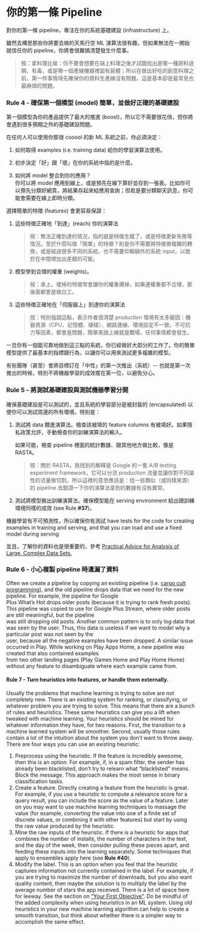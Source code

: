 # 你的第一條 Pipeline

對你的第一條 pipeline，專注在你的系統基礎建設 \(infrastructure\)   上。

雖然去構思那些你將要去做的天馬行空 ML 演算法很有趣，但如果無法在一開始就信任你的 pipeline，你將會很難搞清楚發生什麼事。

> 按：拿料理比喻：你不要會想要在端上料理之後才試圖找出是哪一種原料過期、有毒，或是哪一個產線機器裡面有屍體；所以在做出好吃的創意料理之前，第一件事情得先確保你的資料生產線沒有問題，這是基本卻是最常見也最麻煩的問題。

### Rule 4 - 確保第一個模型 \(model\) 簡單，並做好正確的基礎建設

第一個模型為你的產品提供了最大的推進 \(boost\)，所以它不需要很花俏，但你將會遇到很多預期之外的基礎建設問題。

在任何人可以使用你那很 cooool 的新 ML 系統之前，你必須決定：

1. 如何取得 examples \(i.e. training data\) 給你的學習演算法使用。

2. 初步決定「好」跟「壞」在你的系統中指的是什麼。

3. 如何將 model 整合到你的應用？  
   你可以將 model 應用到線上，或是預先在線下算好並存到一張表。比如你可以預先分類好網頁，將結果存起來給應用查詢；但若是要分類聊天訊息，你可能會需要在線上即時分類。

選擇簡單的特徵 \(features\) 會更容易保證：

1. 這些特徵正確地「到達」\(reach\) 你的演算法

   > 按：無法正確到達的情況，指的就是特徵生錯了，或是特徵更新失敗等情況。至於什麼叫做「簡單」的特徵？則是你不需要將特徵做複雜的轉換，或是經過很多不同的系統、也不需要仰賴額外的系統 input，以致於在中間增加出差錯的可能。

2. 模型學到合理的權重 \(weights\)。

   > 按：承上，壞掉的特徵常會讓你的權重爆掉，如果連權重都不合理，那後面都會是做白工。

3. 這些特徵正確地在「伺服器上」到達你的演算法

   > 按：特別強調這點，表示作者很清楚 production 環境有太多變因：機器資源（CPU、記憶體、硬碟）、網路連線、環境設定不一致、不可抗力等因素，都會是問題，簡單來說上線就是戰場，任何事情都會發生。

一旦你有一個能可靠地做到這三點的系統，你已經做好大部分的工作了。你的簡單模型提供了最基本的指標跟行為，以讓你可以用來測試更多複雜的模型。

有些團隊（甚至）會將目標訂在「中性」的第一次推出（系統）-- 也就是第一次推出的時候，特別不將機器學習的成效擺在第一位，以避免分心。

### Rule 5 - 將測試基礎建設與測試機器學習分開

確保基礎建設是可以測試的，並且系統的學習部分是被封裝的 \(encapsulated\) 以便你可以測試周邊的所有環境，特別是：

1. 測試將 data 餵進演算法。檢查該被填的 feature columns 有被填好。如果隱私政策允許，手動檢查你的訓練演算法的輸入。

   如果可能，檢查 pipeline 裡面的統計數據、跟其他地方做比較，像是 RASTA。

   > 按：關於 RASTA，我找到的解釋是 Google 的一套 A/B testing experiment framework，它可以分流 production 流量並讓你對不同屬性的流量做切割。所以這裡的意思應該是：找一些類似（或同樣來源）的 pipeline 去驗證一下你的演算法拿到的數據有沒有異常。

2. 測試將模型搬出訓練演算法。確保模型能在 serving environment  給出跟訓練環境同樣的成效 \(see Rule **\#37**\)。

機器學習有不可預測性，所以確保你有測試 have tests for the code for creating examples in training and serving, and that you can load and use a fixed model during serving

並且，了解你的資料也是很重要的，參考 [Practical Advice for Analysis of Large, Complex Data Sets.](http://www.unofficialgoogledatascience.com/2016/10/practical-advice-for-analysis-of-large.html)

### Rule 6 - 小心複製 pipeline 時遺漏了資料

Often we create a pipeline by copying an existing pipeline \(i.e. [cargo cult programming](https://en.wikipedia.org/wiki/Cargo_cult_programming)\), and the old pipeline drops data that we need for the new pipeline. For example, the pipeline for Google  
Plus What’s Hot drops older posts \(because it is trying to rank fresh posts\). This pipeline was copied to use for Google Plus Stream, where older posts are still meaningful, but the pipeline  
was still dropping old posts. Another common pattern is to only log data that was seen by the user. Thus, this data is useless if we want to model why a particular post was not seen by the  
user, because all the negative examples have been dropped. A similar issue occurred in Play. While working on Play Apps Home, a new pipeline was created that also contained examples  
from two other landing pages \(Play Games Home and Play Home Home\) without any feature to disambiguate where each example came from.

#### Rule 7 - Turn heuristics into features, or handle them externally.

Usually the problems that machine learning is trying to solve are not completely new. There is an existing system for ranking, or classifying, or whatever problem you are trying to solve. This means that there are a bunch of rules and heuristics. These same heuristics can give you a lift when tweaked with machine learning. Your heuristics should be mined for whatever information they have, for two reasons. First, the transition to a machine learned system will be smoother. Second, usually those rules contain a lot of the intuition about the system you don’t want to throw away. There are four ways you can use an existing heuristic:

1. Preprocess using the heuristic. If the feature is incredibly awesome, then this is an option. For example, if, in a spam filter, the sender has already been blacklisted, don’t try
   to relearn what “blacklisted” means. Block the message. This approach makes the most sense in binary classification tasks.
2. Create a feature. Directly creating a feature from the heuristic is great. For example, if you use a heuristic to compute a relevance score for a query result, you can include the score as the value of a feature. Later on you may want to use machine learning techniques to massage the value \(for example, converting the value into one of a finite
   set of discrete values, or combining it with other features\) but start by using the raw value produced by the heuristic.
3. Mine the raw inputs of the heuristic. If there is a heuristic for apps that combines the number of installs, the number of characters in the text, and the day of the week, then
   consider pulling these pieces apart, and feeding these inputs into the learning separately. Some techniques that apply to ensembles apply here \(see **Rule \#40**\).
4. Modify the label. This is an option when you feel that the heuristic captures information not currently contained in the label. For example, if you are trying to maximize the number of downloads, but you also want quality content, then maybe the solution is to multiply the label by the average number of stars the app received. There is a lot of space here for leeway. See the section on [“Your First Objective”](#your-first-objective). Do be mindful of the added complexity when using heuristics in an ML system. Using old heuristics in your new machine learning algorithm can help to create a smooth transition, but think about whether there is a simpler way to accomplish the same effect.



